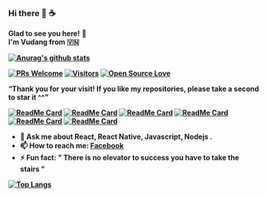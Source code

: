 ### Hi there 👋 ☕
**Glad to see you here!** :star_struck: <br> <b> I'm Vudang from 🇻🇳 

[![Anurag's github stats](https://github-readme-stats.vercel.app/api?username=giavudangle&show_icons=true&theme=calm )](https://github.com/giavudangle)

[![PRs Welcome](https://img.shields.io/badge/PRs-welcome-brightgreen.svg?style=flat&logo=github)](https://github.com/giavudangle) [![Visitors](https://visitor-badge.glitch.me/badge?page_id=giavudangle.visitor-badge)](https://github.com/giavudangle) [![Open Source Love](https://badges.frapsoft.com/os/v2/open-source.svg?v=103)](https://github.com/giavudangle)



**“Thank you for your visit! If you like my repositories, please take a second to star it ^^”**

<!-- <sup>**[Click here](https://github.com/giavudangle/jobtweets/blob/master/PROJECTS.md)** *to view my other projects.</sup>* -->
[![ReadMe Card](https://github-readme-stats.vercel.app/api/pin/?username=giavudangle&repo=moviedang&theme=slateorange )](https://github.com/giavudangle/moviedang)
[![ReadMe Card](https://github-readme-stats.vercel.app/api/pin/?username=giavudangle&repo=jwt-authentication-template&theme=slateorange )](https://github.com/giavudangle/jwt-authentication-template)
[![ReadMe Card](https://github-readme-stats.vercel.app/api/pin/?username=giavudangle&repo=linq-to-entities&theme=slateorange )](https://github.com/giavudangle/linq-to-entities)
[![ReadMe Card](https://github-readme-stats.vercel.app/api/pin/?username=giavudangle&repo=cv-face-mask-detection&theme=slateorange )](https://github.com/giavudangle/cv-face-mask-detection)
[![ReadMe Card](https://github-readme-stats.vercel.app/api/pin/?username=giavudangle&repo=dl-emotion-detection&theme=slateorange )](https://github.com/giavudangle/dl-emotion-detection)
[![ReadMe Card](https://github-readme-stats.vercel.app/api/pin/?username=giavudangle&repo=deno-simpl-api&theme=slateorange )](https://github.com/giavudangle/deno-simpl-api)


- 💬 Ask me about React, React Native, Javascript, Nodejs .
- 📫 How to reach me: [**Facebook**](https://www.facebook.com/giavudangle)
- ⚡ Fun fact: " There is no elevator to success you have to take the stairs "

[![Top Langs](https://github-readme-stats.vercel.app/api/top-langs/?username=giavudangle&langs_count=10&hide=html,css&layout=compact)](https://github.com/anuraghazra/github-readme-stats)

<!-- - 😄 Pronouns: ... -->
<!--
**giavudangle/giavudangle** is a ✨ _special_ ✨ repository because its `README.md` (this file) appears on your GitHub profile.
